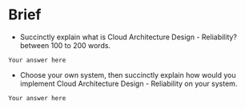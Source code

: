 # Brief

- Succinctly explain what is Cloud Architecture Design - Reliability? between 100 to 200 words.

`Your answer here`

- Choose your own system, then succinctly explain how would you implement Cloud Architecture Design - Reliability on your system.

`Your answer here`
